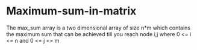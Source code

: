 # Maximum-sum-in-matrix
The max_sum array is a two dimensional array of size n*m which contains
the maximum sum  that can be achieved till you reach node i,j where 0 <= i <= n and 0 <= j <= m 
